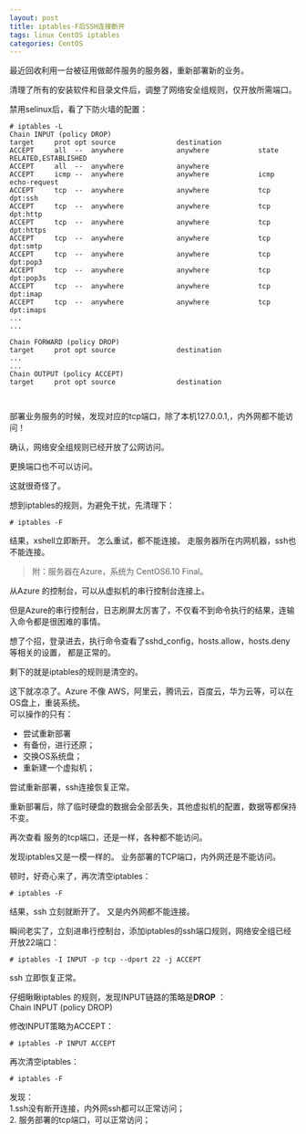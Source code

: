 ```yaml
---
layout: post
title: iptables-F后SSH连接断开
tags: linux CentOS iptables
categories: CentOS
---
```


最近回收利用一台被征用做邮件服务的服务器，重新部署新的业务。

清理了所有的安装软件和目录文件后，调整了网络安全组规则，仅开放所需端口。

禁用selinux后，看了下防火墙的配置：

```shell
# iptables -L
Chain INPUT (policy DROP)
target     prot opt source               destination         
ACCEPT     all  --  anywhere             anywhere            state RELATED,ESTABLISHED 
ACCEPT     all  --  anywhere             anywhere            
ACCEPT     icmp --  anywhere             anywhere            icmp echo-request 
ACCEPT     tcp  --  anywhere             anywhere            tcp dpt:ssh 
ACCEPT     tcp  --  anywhere             anywhere            tcp dpt:http 
ACCEPT     tcp  --  anywhere             anywhere            tcp dpt:https 
ACCEPT     tcp  --  anywhere             anywhere            tcp dpt:smtp 
ACCEPT     tcp  --  anywhere             anywhere            tcp dpt:pop3 
ACCEPT     tcp  --  anywhere             anywhere            tcp dpt:pop3s 
ACCEPT     tcp  --  anywhere             anywhere            tcp dpt:imap 
ACCEPT     tcp  --  anywhere             anywhere            tcp dpt:imaps 
...
...

Chain FORWARD (policy DROP)
target     prot opt source               destination         
...
...
Chain OUTPUT (policy ACCEPT)
target     prot opt source               destination



```

部署业务服务的时候，发现对应的tcp端口，除了本机127.0.0.1,，内外网都不能访问！

确认，网络安全组规则已经开放了公网访问。

更换端口也不可以访问。

这就很奇怪了。

想到iptables的规则，为避免干扰，先清理下：

```shell
# iptables -F
```

结果，xshell立即断开。 怎么重试，都不能连接。 走服务器所在内网机器，ssh也不能连接。

> 附：服务器在Azure，系统为 CentOS6.10 Final。

从Azure 的控制台，可以从虚拟机的串行控制台连接上。

但是Azure的串行控制台，日志刷屏太厉害了，不仅看不到命令执行的结果，连输入命令都是很困难的事情。

想了个招，登录进去，执行命令查看了sshd_config，hosts.allow，hosts.deny等相关的设置， 都是正常的。

剩下的就是iptables的规则是清空的。

这下就凉凉了。Azure 不像 AWS，阿里云，腾讯云，百度云，华为云等，可以在OS盘上，重装系统。  
可以操作的只有：

-   尝试重新部署
-   有备份，进行还原；
-   交换OS系统盘；
-   重新建一个虚拟机；

尝试重新部署，ssh连接恢复正常。

重新部署后，除了临时硬盘的数据会全部丢失，其他虚拟机的配置，数据等都保持不变。

再次查看 服务的tcp端口，还是一样，各种都不能访问。

发现iptables又是一模一样的。 业务部署的TCP端口，内外网还是不能访问。

顿时，好奇心来了，再次清空iptables：

```shell
# iptables -F
```

结果，ssh 立刻就断开了。 又是内外网都不能连接。

瞬间老实了，立刻进串行控制台，添加iptables的ssh端口规则，网络安全组已经开放22端口：

```shell
# iptables -I INPUT -p tcp --dport 22 -j ACCEPT
```

ssh 立即恢复正常。

仔细瞅瞅iptables 的规则，发现INPUT链路的策略是**DROP** ：  
Chain INPUT (policy DROP)

修改INPUT策略为ACCEPT：

```shell
# iptables -P INPUT ACCEPT
```

再次清空iptables：

```shell
# iptables -F
```

发现：  
1.ssh没有断开连接，内外网ssh都可以正常访问；  
2\. 服务部署的tcp端口，可以正常访问；